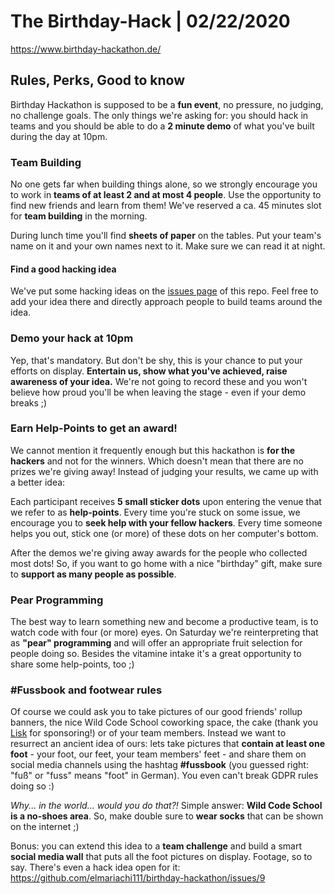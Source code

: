 # The Birthday-Hack | 02/22/2020

https://www.birthday-hackathon.de/

## Rules, Perks, Good to know

Birthday Hackathon is supposed to be a **fun event**, no pressure, no judging, no challenge goals. The only things we're asking for: you should hack in teams and you should be able to do a **2 minute demo** of what you've built during the day at 10pm.

### Team Building

No one gets far when building things alone, so we strongly encourage you to work in **teams of at least 2 and at most 4 people**. Use the opportunity to find new friends and learn from them! We've reserved a ca. 45 minutes slot for **team building** in the morning.

During lunch time you'll find **sheets of paper** on the tables. Put your team's name on it and your own names next to it. Make sure we can read it at night. 

#### Find a good hacking idea

We've put some hacking ideas on the [issues page](https://github.com/elmariachi111/birthday-hackathon/issues) of this repo. Feel free to add your idea there and directly approach people to build teams around the idea. 

### Demo your hack at 10pm

Yep, that's mandatory. But don't be shy, this is your chance to put your efforts on display. **Entertain us, show what you've achieved, raise awareness of your idea.** We're not going to record these and you won't believe how proud you'll be when leaving the stage - even if your demo breaks ;) 

### Earn Help-Points to get an award!

We cannot mention it frequently enough but this hackathon is **for the hackers** and not for the winners. Which doesn't mean that there are no prizes we're giving away! Instead of judging your results, we came up with a better idea:

Each participant receives **5 small sticker dots** upon entering the venue that we refer to as **help-points**. Every time you're stuck on some issue, we encourage you to **seek help with your fellow hackers**. Every time someone helps you out, stick one (or more) of these dots on her computer's bottom. 

After the demos we're giving away awards for the people who collected most dots! So, if you want to go home with a nice "birthday" gift, make sure to **support as many people as possible**.

### Pear Programming

The best way to learn something new and become a productive team, is to watch code with four (or more) eyes. On Saturday we're reinterpreting that as **"pear" programming** and will offer an appropriate fruit selection for people doing so. Besides the vitamine intake it's a great opportunity to share some help-points, too ;)

### #Fussbook and footwear rules

Of course we could ask you to take pictures of our good friends' rollup banners, the nice Wild Code School coworking space, the cake (thank you [Lisk](https://lisk.io) for sponsoring!) or of your team members. Instead we want to resurrect an ancient idea of ours: lets take pictures that **contain at least one foot** - your foot, our feet, your team members' feet - and share them on social media channels using the hashtag **#fussbook** (you guessed right: "fuß" or "fuss" means "foot" in German). You even can't break GDPR rules doing so :) 

*Why... in the world... would you do that?!* Simple answer: **Wild Code School is a no-shoes area**. So, make double sure to **wear socks** that can be shown on the internet ;)

Bonus: you can extend this idea to a **team challenge** and build a smart **social media wall** that puts all the foot pictures on display. Footage, so to say. There's even a hack idea open for it: https://github.com/elmariachi111/birthday-hackathon/issues/9